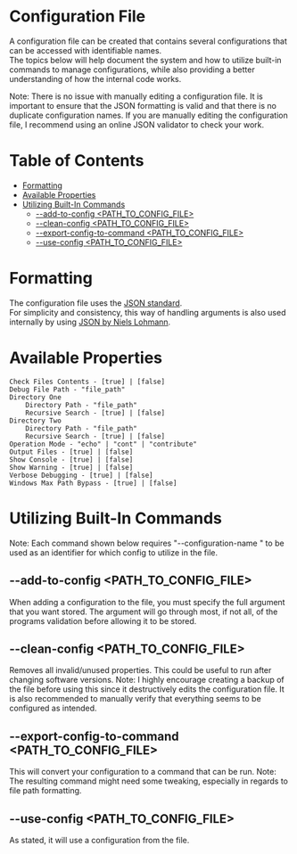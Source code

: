 # Configuration File <!-- omit in toc -->
A configuration file can be created that contains several configurations that can be accessed with identifiable names.  
The topics below will help document the system and how to utilize built-in commands to manage configurations, while also providing a better understanding of how the internal code works.

Note: There is no issue with manually editing a configuration file. It is important to ensure that the JSON formatting is valid and that there is no duplicate configuration names. If you are manually editing the configuration file, I recommend using an online JSON validator to check your work.


# Table of Contents <!-- omit in toc -->
- [Formatting](#formatting)
- [Available Properties](#available-properties)
- [Utilizing Built-In Commands](#utilizing-built-in-commands)
	- [--add-to-config <PATH_TO_CONFIG_FILE>](#--add-to-config-path_to_config_file)
	- [--clean-config <PATH_TO_CONFIG_FILE>](#--clean-config-path_to_config_file)
	- [--export-config-to-command <PATH_TO_CONFIG_FILE>](#--export-config-to-command-path_to_config_file)
	- [--use-config <PATH_TO_CONFIG_FILE>](#--use-config-path_to_config_file)

# Formatting
The configuration file uses the [JSON standard](https://www.json.org/json-en.html).  
For simplicity and consistency, this way of handling arguments is also used internally by using [JSON by Niels Lohmann](https://github.com/nlohmann/json).

# Available Properties

```
Check Files Contents - [true] | [false]
Debug File Path - "file_path"
Directory One
	Directory Path - "file_path"
	Recursive Search - [true] | [false]
Directory Two
	Directory Path - "file_path"
	Recursive Search - [true] | [false]
Operation Mode - "echo" | "cont" | "contribute"
Output Files - [true] | [false]
Show Console - [true] | [false]
Show Warning - [true] | [false]
Verbose Debugging - [true] | [false]
Windows Max Path Bypass - [true] | [false]
```

# Utilizing Built-In Commands
Note: Each command shown below requires "--configuration-name <NAME>" to be used as an identifier for which config to utilize in the file.

## --add-to-config <PATH_TO_CONFIG_FILE>  
When adding a configuration to the file, you must specify the full argument that you want stored.
The argument will go through most, if not all, of the programs validation before allowing it to be stored.
## --clean-config <PATH_TO_CONFIG_FILE>  
Removes all invalid/unused properties.
This could be useful to run after changing software versions.
Note: I highly encourage creating a backup of the file before using this since it destructively edits the configuration file. It is also recommended to manually verify that everything seems to be configured as intended.
## --export-config-to-command <PATH_TO_CONFIG_FILE> 
This will convert your configuration to a command that can be run. 
Note: The resulting command might need some tweaking, especially in regards to file path formatting.
## --use-config <PATH_TO_CONFIG_FILE>  
As stated, it will use a configuration from the file.